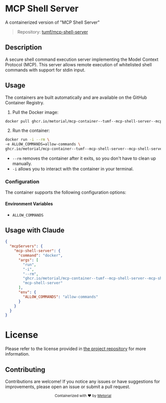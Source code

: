 
# MCP Shell Server

A containerized version of "MCP Shell Server"

> Repository: [tumf/mcp-shell-server](https://github.com/tumf/mcp-shell-server)

## Description

A secure shell command execution server implementing the Model Context Protocol (MCP). This server allows remote execution of whitelisted shell commands with support for stdin input.


## Usage

The containers are built automatically and are available on the GitHub Container Registry.

1. Pull the Docker image:

```bash
docker pull ghcr.io/metorial/mcp-container--tumf--mcp-shell-server--mcp-shell-server
```

2. Run the container:

```bash
docker run -i --rm \ 
-e ALLOW_COMMANDS=allow-commands \
ghcr.io/metorial/mcp-container--tumf--mcp-shell-server--mcp-shell-server  "mcp-shell-server"
```

- `--rm` removes the container after it exits, so you don't have to clean up manually.
- `-i` allows you to interact with the container in your terminal.



### Configuration

The container supports the following configuration options:




#### Environment Variables

- `ALLOW_COMMANDS`




## Usage with Claude

```json
{
  "mcpServers": {
    "mcp-shell-server": {
      "command": "docker",
      "args": [
        "run",
        "-i",
        "--rm",
        "ghcr.io/metorial/mcp-container--tumf--mcp-shell-server--mcp-shell-server",
        "mcp-shell-server"
      ],
      "env": {
        "ALLOW_COMMANDS": "allow-commands"
      }
    }
  }
}
```

# License

Please refer to the license provided in [the project repository](https://github.com/tumf/mcp-shell-server) for more information.

## Contributing

Contributions are welcome! If you notice any issues or have suggestions for improvements, please open an issue or submit a pull request.

<div align="center">
  <sub>Containerized with ❤️ by <a href="https://metorial.com">Metorial</a></sub>
</div>
  